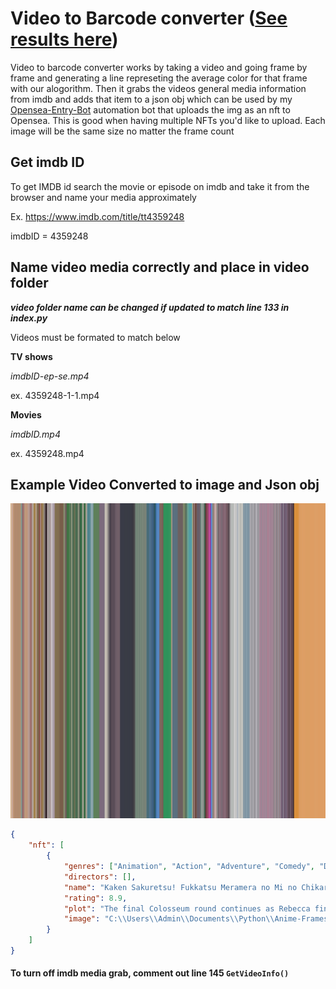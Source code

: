 # Video to Barcode converter ([See results here](https://opensea.io/collection/attack-on-titan-barcode-galleri))

Video to barcode converter works by taking a video and going frame by frame and generating a line represeting the average color for that frame with our alogorithm. Then it grabs the videos general media information from imdb and adds that item to a json obj which can be used by my [Opensea-Entry-Bot](Opensea-Entry-Bot) automation bot that uploads the img as an nft to Opensea. This is good when having multiple NFTs you'd like to upload. Each image will be the same size no matter the frame count

## Get imdb ID

To get IMDB id search the movie or episode on imdb and take it from the browser and name your media approximately

Ex. https://www.imdb.com/title/tt4359248

imdbID = 4359248

## Name video media correctly and place in video folder

**_video folder name can be changed if updated to match line 133 in index.py_**

Videos must be formated to match below

**TV shows**

_imdbID-ep-se.mp4_

ex. 4359248-1-1.mp4

**Movies**

_imdbID.mp4_

ex. 4359248.mp4

## Example Video Converted to image and Json obj

![Demo Image](./videos-Barcodes/4359248-1-1.mp4.jpg)

```json
{
    "nft": [
        {
            "genres": ["Animation", "Action", "Adventure", "Comedy", "Drama", "Fantasy"],
            "directors": [],
            "name": "Kaken Sakuretsu! Fukkatsu Meramera no Mi no Chikara",
            "rating": 8.9,
            "plot": "The final Colosseum round continues as Rebecca finally remembers her father. Sabo destroys the Colosseum with his Dragon Claw Fists before leaping at the Fighting Fish bearing the Mera Mera no Mi.",
            "image": "C:\\Users\\Admin\\Documents\\Python\\Anime-Frames\\videos-Barcodes\\4359248-1-1.mp4.jpg"
        }
    ]
}
```

#### To turn off imdb media grab, comment out line 145 `GetVideoInfo()`
